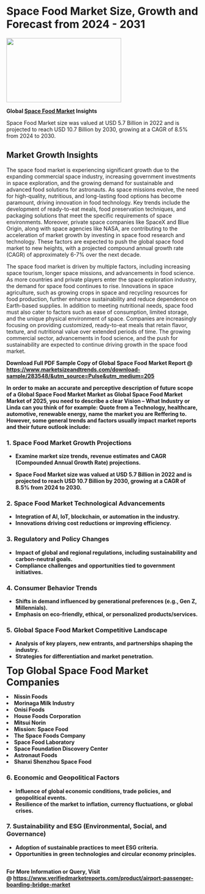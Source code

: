 <H1>Space Food Market Size, Growth and Forecast from 2024 - 2031</H1><img class="aligncenter size-medium wp-image-584254" src="https://thirdeyenews.in/wp-content/uploads/2024/09/Global-Market-Research-300x168.jpeg" alt="" width="300" height="168" /><p><strong>Global&nbsp;<a href="https://www.marketsizeandtrends.com/download-sample/283548/&amp;utm_source=Pulse&amp;utm_medium=205">Space Food Market</a> Insights</strong></p><p>Space Food Market size was valued at USD 5.7 Billion in 2022 and is projected to reach USD 10.7 Billion by 2030, growing at a CAGR of 8.5% from 2024 to 2030.</p><p><h2>Market Growth Insights</h2> <p>The space food market is experiencing significant growth due to the expanding commercial space industry, increasing government investments in space exploration, and the growing demand for sustainable and advanced food solutions for astronauts. As space missions evolve, the need for high-quality, nutritious, and long-lasting food options has become paramount, driving innovation in food technology. Key trends include the development of ready-to-eat meals, food preservation techniques, and packaging solutions that meet the specific requirements of space environments. Moreover, private space companies like SpaceX and Blue Origin, along with space agencies like NASA, are contributing to the acceleration of market growth by investing in space food research and technology. These factors are expected to push the global space food market to new heights, with a projected compound annual growth rate (CAGR) of approximately 6-7% over the next decade.</p> <p><strong></strong></p> <p>The space food market is driven by multiple factors, including increasing space tourism, longer space missions, and advancements in food science. As more countries and private players enter the space exploration industry, the demand for space food continues to rise. Innovations in space agriculture, such as growing crops in space and recycling resources for food production, further enhance sustainability and reduce dependence on Earth-based supplies. In addition to meeting nutritional needs, space food must also cater to factors such as ease of consumption, limited storage, and the unique physical environment of space. Companies are increasingly focusing on providing customized, ready-to-eat meals that retain flavor, texture, and nutritional value over extended periods of time. The growing commercial sector, advancements in food science, and the push for sustainability are expected to continue driving growth in the space food market. <p><strong></p><p><span class=""><strong>Download Full PDF Sample Copy of Global Space Food Market Report</strong> @ <a href="https://www.marketsizeandtrends.com/download-sample/283548/&amp;utm_source=Pulse&amp;utm_medium=205" target="_blank">https://www.marketsizeandtrends.com/download-sample/283548/&amp;utm_source=Pulse&amp;utm_medium=205</a></span></p><p>In order to make an accurate and perceptive description of future scope of a Global&nbsp;Space Food Market Market as Global&nbsp;Space Food Market Market of 2025, you need to describe a clear Vision &ndash; What Industry or Linda can you think of for example: Quote from a Technology, healthcare, automotive, renewable energy, name the market you are Reffering to. However, some general trends and factors usually impact market reports and their future outlook include:</p><h3>1.&nbsp;<strong>Space Food Market Growth Projections</strong></h3><ul><li>Examine market size trends, revenue estimates and CAGR (Compounded Annual Growth Rate) projections.</li><li><p>Space Food Market size was valued at USD 5.7 Billion in 2022 and is projected to reach USD 10.7 Billion by 2030, growing at a CAGR of 8.5% from 2024 to 2030.</p></li></ul><h3>2.&nbsp;<strong>Space Food Market Technological Advancements</strong></h3><ul><li>Integration of AI, IoT, blockchain, or automation in the industry.</li><li>Innovations driving cost reductions or improving efficiency.</li></ul><h3>3.&nbsp;<strong>Regulatory and Policy Changes</strong></h3><ul><li>Impact of global and regional regulations, including sustainability and carbon-neutral goals.</li><li>Compliance challenges and opportunities tied to government initiatives.</li></ul><h3>4.&nbsp;<strong>Consumer Behavior Trends</strong></h3><ul><li>Shifts in demand influenced by generational preferences (e.g., Gen Z, Millennials).</li><li>Emphasis on eco-friendly, ethical, or personalized products/services.</li></ul><h3>5.&nbsp;<strong>Global Space Food Market Competitive Landscape</strong></h3><ul><li>Analysis of key players, new entrants, and partnerships shaping the industry.</li><li>Strategies for differentiation and market penetration.</li></ul><p data-pm-slice="1 1 []"><span style="color: inherit; font-family: inherit; font-size: 25px;">Top Global Space Food Market Companies</span></p><div class="" data-test-id=""><p><li>Nissin Foods</li><li> Morinaga Milk Industry</li><li> Onisi Foods</li><li> House Foods Corporation</li><li> Mitsui Norin</li><li> Mission: Space Food</li><li> The Space Foods Company</li><li> Space Food Laboratory</li><li> Space Foundation Discovery Center</li><li> Astronaut Foods</li><li> Shanxi Shenzhou Space Food</li></p></div><h3>6.&nbsp;<strong>Economic and Geopolitical Factors</strong></h3><ul><li>Influence of global economic conditions, trade policies, and geopolitical events.</li><li>Resilience of the market to inflation, currency fluctuations, or global crises.</li></ul><h3>7.&nbsp;<strong>Sustainability and ESG (Environmental, Social, and Governance)</strong></h3><ul><li>Adoption of sustainable practices to meet ESG criteria.</li><li>Opportunities in green technologies and circular economy principles.</li></ul><h2><strong style="font-size: 14px;">For More Information or Query, Visit @&nbsp;</strong><a style="background-color: #ffffff; font-size: 14px;" href="https://www.marketsizeandtrends.com/report/space-food-market/" target="_blank">https://www.verifiedmarketreports.com/product/airport-passenger-boarding-bridge-market</a></h2>
